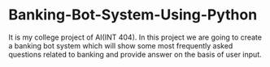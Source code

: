 # Banking-Bot-System-Using-Python
It is my college project of AI(INT 404). In this project we are going to create a banking bot system which will show some most frequently asked questions related to banking and provide answer on the basis of user input.
